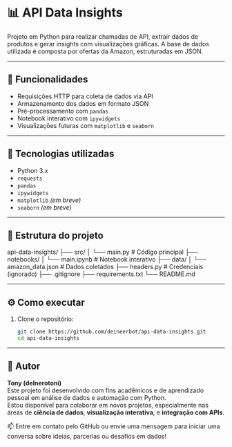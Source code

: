 # 📊 API Data Insights

Projeto em Python para realizar chamadas de API, extrair dados de produtos e gerar insights com visualizações gráficas. A base de dados utilizada é composta por ofertas da Amazon, estruturadas em JSON.

---

## 🚀 Funcionalidades

- Requisições HTTP para coleta de dados via API
- Armazenamento dos dados em formato JSON
- Pré-processamento com `pandas`
- Notebook interativo com `ipywidgets`
- Visualizações futuras com `matplotlib` e `seaborn`

---

## 🧰 Tecnologias utilizadas

- Python 3.x
- `requests`
- `pandas`
- `ipywidgets`
- `matplotlib` *(em breve)*
- `seaborn` *(em breve)*

---

## 📁 Estrutura do projeto

api-data-insights/
├── src/
│   └── main.py          # Código principal
├── notebooks/
│   └── main.ipynb       # Notebook interativo
├── data/
│   └── amazon_data.json # Dados coletados
├── headers.py           # Credenciais (ignorado)
├── .gitignore
├── requirements.txt
└── README.md


---

## ⚙️ Como executar

1. Clone o repositório:
   ```bash
   git clone https://github.com/deineerbot/api-data-insights.git
   cd api-data-insights

---

## 👤 Autor

**Tony (delnerotoni)**  
Este projeto foi desenvolvido com fins acadêmicos e de aprendizado pessoal em análise de dados e automação com Python.  
Estou disponível para colaborar em novos projetos, especialmente nas áreas de **ciência de dados**, **visualização interativa**, e **integração com APIs**.

📫 Entre em contato pelo GitHub ou envie uma mensagem para iniciar uma conversa sobre ideias, parcerias ou desafios em dados!



